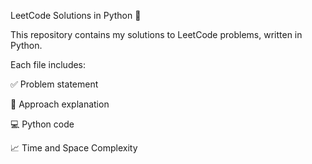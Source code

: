 LeetCode Solutions in Python 🐍

This repository contains my solutions to LeetCode problems, written in Python.

Each file includes:

✅ Problem statement

🧠 Approach explanation

💻 Python code

📈 Time and Space Complexity
